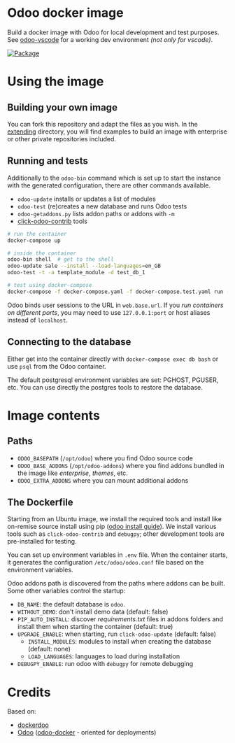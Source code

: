 # Odoo docker image

Build a docker image with Odoo for local development and test purposes.
See [odoo-vscode](https://github.com/kmagusiak/odoo-vscode)
for a working dev environment *(not only for vscode)*.

[![Package](https://img.shields.io/badge/package-ghcr.io-blue)](https://github.com/kmagusiak/odoo-docker/pkgs/container/odoo-docker)


# Using the image

## Building your own image

You can fork this repository and adapt the files as you wish.
In the [extending](./extending/README.md) directory, you will find examples
to build an image with enterprise or other private repositories included.

## Running and tests

Additionally to the `odoo-bin` command which is set up to start the
instance with the generated configuration, there are other commands available.

- `odoo-update` installs or updates a list of modules
- `odoo-test` (re)creates a new database and runs Odoo tests
- `odoo-getaddons.py` lists addon paths or addons with `-m`
- [click-odoo-contrib] tools

```bash
# run the container
docker-compose up

# inside the container
odoo-bin shell  # get to the shell
odoo-update sale --install --load-languages=en_GB
odoo-test -t -a template_module -d test_db_1

# test using docker-compose
docker-compose -f docker-compose.yaml -f docker-compose.test.yaml run --rm odoo
```

Odoo binds user sessions to the URL in `web.base.url`.
If you *run containers on different ports*, you may need to use
`127.0.0.1:port` or host aliases instead of `localhost`.

## Connecting to the database

Either get into the container directly with `docker-compose exec db bash` or
use `psql` from the Odoo container.

The default postgresql environment variables are set: PGHOST, PGUSER, etc.
You can use directly the postgres tools to restore the database.

# Image contents

## Paths

- `ODOO_BASEPATH` (`/opt/odoo`) where you find Odoo source code
- `ODOO_BASE_ADDONS` (`/opt/odoo-addons`) where you find addons bundled
  in the image like *enterprise*, *themes*, etc.
- `ODOO_EXTRA_ADDONS` where you can mount additional addons

## The Dockerfile

Starting from an Ubuntu image, we install the required tools and install like
on-remise source install using pip ([odoo install guide]).
We install various tools such as `click-odoo-contrib` and `debugpy`;
other development tools are pre-installed for testing.

You can set up environment variables in `.env` file.
When the container starts, it generates the configuration `/etc/odoo/odoo.conf`
file based on the environment variables.

Odoo addons path is discovered from the paths where addons can be built.
Some other variables control the startup:
- `DB_NAME`: the default database is `odoo`.
- `WITHOUT_DEMO`: don't install demo data (default: false)
- `PIP_AUTO_INSTALL`: discover *requirements.txt* files in addons folders and
  install them when starting the container (default: true)
- `UPGRADE_ENABLE`: when starting, run `click-odoo-update` (default: false)
  - `INSTALL_MODULES`: modules to install when creating the database (default: none)
  - `LOAD_LANGUAGES`: languages to load during installation
- `DEBUGPY_ENABLE`: run odoo with `debugpy` for remote debugging

# Credits

Based on:

* [dockerdoo]
* [Odoo] ([odoo-docker] - oriented for deployments)


[click-odoo-contrib]: https://github.com/acsone/click-odoo-contrib
[dockerdoo]: https://github.com/iterativo-git/dockerdoo
[OCA]: https://github.com/OCA
[Odoo]: https://github.com/odoo
[odoo-docker]: https://github.com/odoo/docker
[odoo install guide]: https://www.odoo.com/documentation/master/administration/on_premise/source.html
